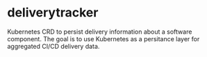 # deliverytracker

Kubernetes CRD to persist delivery information about a software 
component. The goal is to use Kubernetes as a persitance layer 
for aggregated CI/CD delivery data.
